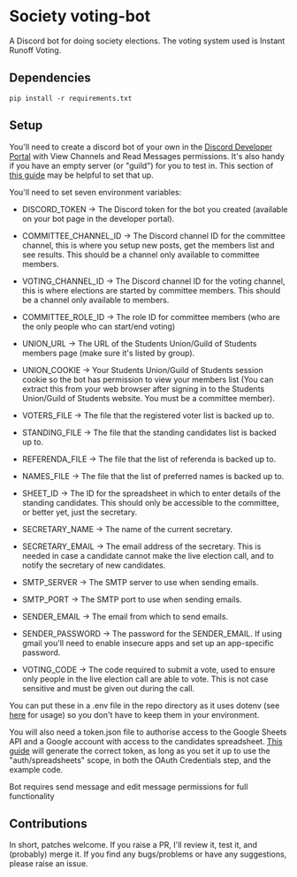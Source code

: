 # Society voting-bot
A Discord bot for doing society elections. The voting system used is Instant Runoff Voting.

## Dependencies

```
pip install -r requirements.txt
```

## Setup

You'll need to create a discord bot of your own in the [Discord Developer Portal](https://discord.com/developers/applications) with View Channels and Read Messages permissions. It's also handy if you have an empty server (or "guild") for you to test in. This section of [this guide](https://realpython.com/how-to-make-a-discord-bot-python/#how-to-make-a-discord-bot-in-the-developer-portal) may be helpful to set that up.

You'll need to set seven environment variables:
* DISCORD_TOKEN -> The Discord token for the bot you created (available on your bot page in the developer portal).
* COMMITTEE_CHANNEL_ID -> The Discord channel ID for the committee channel, this is where you setup new posts, get the members list and see results. This should be a channel only available to committee members.
* VOTING_CHANNEL_ID -> The Discord channel ID for the voting channel, this is where elections are started by committee members. This should be a channel only available to members.
* COMMITTEE_ROLE_ID -> The role ID for committee members (who are the only people who can start/end voting)

* UNION_URL -> The URL of the Students Union/Guild of Students members page (make sure it's listed by group).
* UNION_COOKIE -> Your Students Union/Guild of Students session cookie so the bot has permission to view your members list (You can extract this from your web browser after signing in to the Students Union/Guild of Students website. You must be a committee member).

* VOTERS_FILE -> The file that the registered voter list is backed up to.
* STANDING_FILE -> The file that the standing candidates list is backed up to.
* REFERENDA_FILE -> The file that the list of referenda is backed up to.
* NAMES_FILE -> The file that the list of preferred names is backed up to.

* SHEET_ID -> The ID for the spreadsheet in which to enter details of the standing candidates. This should only be accessible to the committee, or better yet, just the secretary.

* SECRETARY_NAME -> The name of the current secretary.
* SECRETARY_EMAIL -> The email address of the secretary. This is needed in case a candidate cannot make the live election call, and to notify the secretary of new candidates.

* SMTP_SERVER -> The SMTP server to use when sending emails.
* SMTP_PORT -> The SMTP port to use when sending emails.
* SENDER_EMAIL -> The email from which to send emails.
* SENDER_PASSWORD -> The password for the SENDER_EMAIL. If using gmail you'll need to enable insecure apps and set up an app-specific password.


* VOTING_CODE -> The code required to submit a vote, used to ensure only people in the live election call are able to vote. This is not case sensitive and must be given out during the call. 

You can put these in a .env file in the repo directory as it uses dotenv (see [here](https://pypi.org/project/python-dotenv/) for usage) so you don't have to keep them in your environment.

You will also need a token.json file to authorise access to the Google Sheets API and a Google account with access to the candidates spreadsheet. [This guide](https://developers.google.com/sheets/api/quickstart/python) will generate the correct token, as long as you set it up to use the "auth/spreadsheets" scope, in both the OAuth Credentials step, and the example code.

Bot requires send message and edit message permissions for full functionality
## Contributions

In short, patches welcome. If you raise a PR, I'll review it, test it, and (probably) merge it.
If you find any bugs/problems or have any suggestions, please raise an issue.
